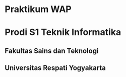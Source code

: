 # Praktikum WAP
# Prodi S1 Teknik Informatika
## Fakultas Sains dan Teknologi
## Universitas Respati Yogyakarta
